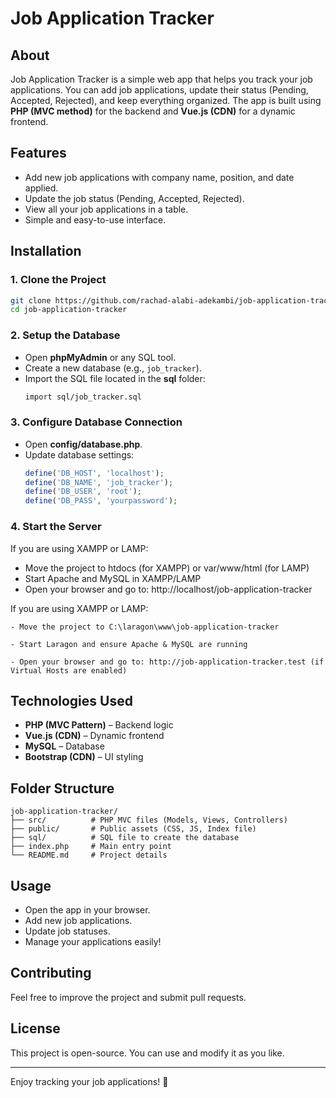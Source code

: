 # Job Application Tracker

## About

Job Application Tracker is a simple web app that helps you track your job applications. You can add job applications, update their status (Pending, Accepted, Rejected), and keep everything organized. The app is built using **PHP (MVC method)** for the backend and **Vue.js (CDN)** for a dynamic frontend.

## Features

- Add new job applications with company name, position, and date applied.
- Update the job status (Pending, Accepted, Rejected).
- View all your job applications in a table.
- Simple and easy-to-use interface.

## Installation

### 1. Clone the Project

```sh
git clone https://github.com/rachad-alabi-adekambi/job-application-tracker.git
cd job-application-tracker
```

### 2. Setup the Database

- Open **phpMyAdmin** or any SQL tool.
- Create a new database (e.g., `job_tracker`).
- Import the SQL file located in the **sql** folder:
  ```sh
  import sql/job_tracker.sql
  ```

### 3. Configure Database Connection

- Open **config/database.php**.
- Update database settings:
  ```php
  define('DB_HOST', 'localhost');
  define('DB_NAME', 'job_tracker');
  define('DB_USER', 'root');
  define('DB_PASS', 'yourpassword');
  ```

### 4. Start the Server

If you are using XAMPP or LAMP:

- Move the project to htdocs (for XAMPP) or var/www/html (for LAMP)
- Start Apache and MySQL in XAMPP/LAMP
- Open your browser and go to: http://localhost/job-application-tracker

If you are using XAMPP or LAMP:

    - Move the project to C:\laragon\www\job-application-tracker

    - Start Laragon and ensure Apache & MySQL are running

    - Open your browser and go to: http://job-application-tracker.test (if Virtual Hosts are enabled)

## Technologies Used

- **PHP (MVC Pattern)** – Backend logic
- **Vue.js (CDN)** – Dynamic frontend
- **MySQL** – Database
- **Bootstrap (CDN)** – UI styling

## Folder Structure

```
job-application-tracker/
├── src/          # PHP MVC files (Models, Views, Controllers)
├── public/       # Public assets (CSS, JS, Index file)
├── sql/          # SQL file to create the database
├── index.php     # Main entry point
└── README.md     # Project details
```

## Usage

- Open the app in your browser.
- Add new job applications.
- Update job statuses.
- Manage your applications easily!

## Contributing

Feel free to improve the project and submit pull requests.

## License

This project is open-source. You can use and modify it as you like.

---

Enjoy tracking your job applications! 🚀
